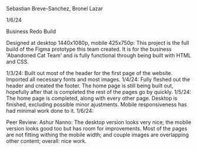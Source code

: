 Sebastian Breve-Sanchez, Bronel Lazar

1/6/24

Business Redo Build

Designed at desktop 1440x1080p, mobile 425x750p: This project is the full build of the Figma prototype this team created. It is for the business 'Abandoned Cat Team' and is fully functional through being built with HTML and CSS. 

1/3/24: Built out most of the header for the first page of the website. Imported all necessary fonts and most images. 1/4/24: Fully fleshed out the header and created the footer. The home page is still being built out, hopefully after that is completed the rest of the pages go by quickly. 1/5/24: The home page is completed, along with every other page. Desktop is finished, excluding possible minor ajustments. Mobile responsiveness has had minimal work done to it. 1/6/24: 

Peer Review: Ashur Nanno: The desktop version looks very nice; the mobile version looks good too but has room for improvements. Most of the pages are not fitting withing the mobile width; and couple images are overlapping other content; overall: nice work. 
